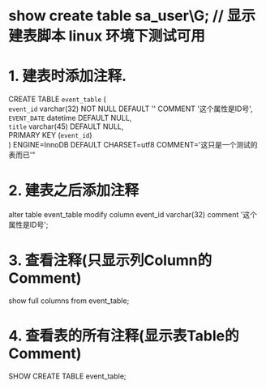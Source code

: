 # show create table sa_user\G; // 显示建表脚本 linux 环境下测试可用
# 1. 建表时添加注释.
CREATE TABLE `event_table` (  
  `event_id` varchar(32) NOT NULL DEFAULT '' COMMENT '这个属性是ID号',  
  `EVENT_DATE` datetime DEFAULT NULL,  
  `title` varchar(45) DEFAULT NULL,  
  PRIMARY KEY (`event_id`)  
) ENGINE=InnoDB DEFAULT CHARSET=utf8 COMMENT='这只是一个测试的表而已'"  

# 2. 建表之后添加注释
alter table event_table modify column event_id varchar(32) comment '这个属性是ID号';  

# 3. 查看注释(只显示列Column的Comment)
show full columns from event_table;  

# 4. 查看表的所有注释(显示表Table的Comment)
SHOW CREATE TABLE event_table;
